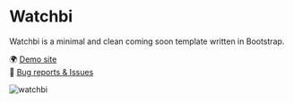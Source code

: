 # Watchbi

Watchbi is a minimal and clean coming soon template written in Bootstrap.

🌍 [Demo site](https://sharp-tesla-840fe9.netlify.app/)  
🐛 [Bug reports & Issues](https://github.com/binokochumolvarghese/watchbi-bs-template/issues) 

![watchbi](https://github.com/binokochumolvarghese/watchbi-bs-template/assets/15828347/6cbca0a4-a495-4304-ba65-fe7f490c5a7a)

